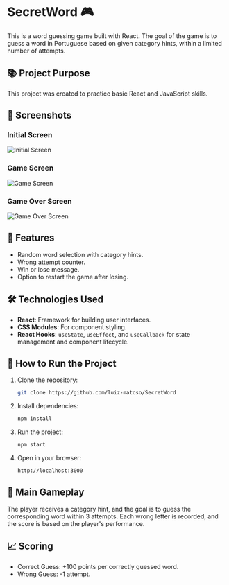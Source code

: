 # SecretWord 🎮

This is a word guessing game built with React. The goal of the game is to guess a word in Portuguese based on given category hints, within a limited number of attempts.

## 📚 Project Purpose

This project was created to practice basic React and JavaScript skills.

## 📸 Screenshots

### Initial Screen

![Initial Screen](https://i.ibb.co/FxhbsVJ/initial-Screen.png)

### Game Screen

![Game Screen](https://i.ibb.co/6rgd1YT/game-Screen.png)

### Game Over Screen

![Game Over Screen](https://i.ibb.co/HD65DgY/game-Over-Screen.png)

## 🚀 Features

- Random word selection with category hints.
- Wrong attempt counter.
- Win or lose message.
- Option to restart the game after losing.

## 🛠️ Technologies Used

- **React**: Framework for building user interfaces.
- **CSS Modules**: For component styling.
- **React Hooks**: `useState`, `useEffect`, and `useCallback` for state management and component lifecycle.

## 📝 How to Run the Project

1. Clone the repository:
   ```bash
   git clone https://github.com/luiz-matoso/SecretWord
   ```
2. Install dependencies:
   ```bash
   npm install
   ```
3. Run the project:
   ```bash
   npm start
   ```
4. Open in your browser:
   ```bash
   http://localhost:3000
   ```

## 🎯 Main Gameplay

The player receives a category hint, and the goal is to guess the corresponding word within 3 attempts. Each wrong letter is recorded, and the score is based on the player's performance.

## 📈 Scoring

- Correct Guess: +100 points per correctly guessed word.
- Wrong Guess: -1 attempt.
